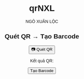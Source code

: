 # qrNXL
NGÔ XUÂN LỘC
<!DOCTYPE html>
<html lang="vi">
<head>
  <meta charset="UTF-8">
  <title>QR to Barcode</title>
  <script src="https://unpkg.com/html5-qrcode" type="text/javascript"></script>
  <script src="https://cdn.jsdelivr.net/npm/jsbarcode@3.11.6/dist/JsBarcode.all.min.js"></script>
</head>
<body style="font-family: Arial; text-align: center; margin: 20px;">

  <h2>Quét QR → Tạo Barcode</h2>

  <!-- Nút bấm để quét QR -->
  <button onclick="startScan()">📷 Quét QR</button>
  <div id="qr-reader" style="width:300px; margin:auto; display:none;"></div>

  <p>Kết quả QR: <span id="qr-result" style="font-weight:bold; color:blue;"></span></p>

  <!-- Nút tạo barcode -->
  <button onclick="makeBarcode()">Tạo Barcode</button>
  <br><br>
  <svg id="barcode"></svg>

  <script>
    let qrData = ""; // Biến lưu dữ liệu QR
    let html5QrCode;

    // Hàm bật quét QR khi nhấn nút
    function startScan() {
      document.getElementById("qr-reader").style.display = "block"; // hiện khung quét
      if (!html5QrCode) {
        html5QrCode = new Html5Qrcode("qr-reader");
      }
      html5QrCode.start(
        { facingMode: "environment" }, // camera sau
        { fps: 10, qrbox: 250 },
        onScanSuccess
      ).catch(err => {
        alert("Không mở được camera: " + err);
      });
    }

    // Khi quét thành công
    function onScanSuccess(decodedText) {
      qrData = decodedText;
      document.getElementById("qr-result").innerText = qrData;
      html5QrCode.stop(); // dừng camera sau khi quét thành công
    }

    // Hàm tạo barcode
    function makeBarcode() {
      if (qrData) {
        JsBarcode("#barcode", qrData, {
          format: "CODE128",
          displayValue: true,
          fontSize: 18
        });
      } else {
        alert("Chưa quét được dữ liệu QR!");
      }
    }
  </script>
</body>
</html>
